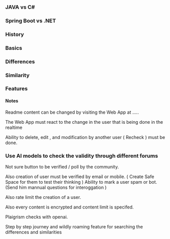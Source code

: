 ### JAVA vs C#

### Spring Boot vs .NET

### History

### Basics

### Differences

### Similarity

### Features

#### Notes

Readme content can be changed by visiting the Web App at .....

The Web App must react to the change in the user that is being done in the realtime

Ability to delete, edit , and modification by another user ( Recheck ) must be done.

### Use AI models to check the validity through different forums
Not sure button to be verified / poll by the community.

Also creation of user must be verified by email or mobile.
( Create Safe Space for them to test their thinking )
Ability to mark a user spam or bot.(Send him mannual questions for interoggation )

Also rate limit the creation of a user.

Also every content is encrypted and content limit is specifed.

Plaigrism checks with openai.

Step by step journey and wildly roaming feature for searching the differences and similarities